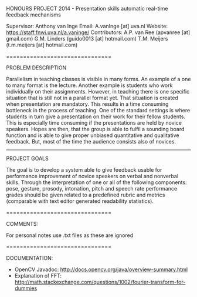 HONOURS PROJECT 2014 - Presentation skills automatic real-time feedback mechanisms

Supervisor: Anthony van Inge 
Email:  A.vanInge [at] uva.nl
Website: https://staff.fnwi.uva.nl/a.vaninge/
Contributors: 
A.P. van Ree (apvanree [at] gmail.com)
G.M. Linders (guido0013 [at] hotmail.com)
T.M. Meijers (t.m.meijers [at] hotmail.com)

===============================

PROBLEM DESCRIPTION

Parallelism in teaching classes is visible in many forms. An example of a one to many format is the 
lecture. Another example is students who work individually on their assignments. However, in 
teaching there is one specific situation that is still not in a parallel format yet. That situation is 
created when presentation are mandatory. This results in a time consuming bottleneck in the process 
of teaching. One of the standard settings is where students in turn give a presentation on their work 
for their fellow students. This is especially time consuming if the presentations are held by novice 
speakers. Hopes are then, that the group is able to fulfil a sounding board function and is able to give 
proper unbiased quantitative and qualitative feedback. But, most of the time the audience consists 
also of novices.

-------------------------------

PROJECT GOALS

The goal is to develop a system able to give feedback usable for performance improvement of novice 
speakers on verbal and nonverbal skills. Through the interpretation of one or all of the following 
components: pose, gesture, prosody, intonation, pitch and speech rate performance grades should 
be given related to a predefined rubric and metrics (comparable with text editor generated 
readability statistics).

===============================

COMMENTS:

For personal notes use .txt files as these are ignored

===============================

DOCUMENTATION:

- OpenCV Javadoc:
http://docs.opencv.org/java/overview-summary.html
- Explanation of FFT:
http://math.stackexchange.com/questions/1002/fourier-transform-for-dummies
